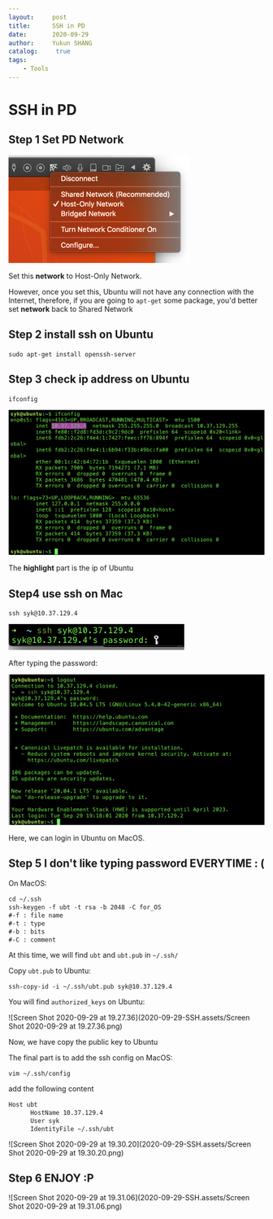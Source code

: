 ```yaml
---
layout:     post
title:      SSH in PD
date:       2020-09-29
author:     Yukun SHANG
catalog: 	 true
tags:
    - Tools
---
```


# SSH in PD

## Step 1 Set PD Network

<img src="https://raw.githubusercontent.com/Yukun4119/BlogImg/main/img/Screen%20Shot%202020-09-29%20at%2019.14.19.png" alt="Screen Shot 2020-09-29 at 19.14.19" style="zoom:50%;" />

Set this **network** to Host-Only Network.

However, once you set this, Ubuntu will not have any connection with the Internet, therefore, if you are going to `apt-get` some package, you'd better set **network** back to Shared Network



## Step 2 install ssh on Ubuntu

```
sudo apt-get install openssh-server
```



## Step 3 check ip address on Ubuntu

```
ifconfig
```

![Screen Shot 2020-09-29 at 19.18.23](https://raw.githubusercontent.com/Yukun4119/BlogImg/main/img/Screen%20Shot%202020-09-29%20at%2019.18.23.png)

The **highlight** part is the ip of Ubuntu

## Step4  use ssh on Mac

```
ssh syk@10.37.129.4
```

<img src="https://raw.githubusercontent.com/Yukun4119/BlogImg/main/img/Screen%20Shot%202020-09-29%20at%2019.19.35.png" alt="Screen Shot 2020-09-29 at 19.19.35" style="zoom:50%;" />

After typing the password:

![Screen Shot 2020-09-29 at 19.20.22](https://raw.githubusercontent.com/Yukun4119/BlogImg/main/img/Screen%20Shot%202020-09-29%20at%2019.20.22.png)

Here, we can login in Ubuntu on MacOS.



## Step 5 I don't like typing password EVERYTIME : (

On MacOS:

```shell
cd ~/.ssh
ssh-keygen -f ubt -t rsa -b 2048 -C for_OS  
#-f : file name
#-t : type
#-b : bits
#-C : comment
```

At this time, we will find `ubt` and `ubt.pub` in `~/.ssh/`



Copy `ubt.pub` to Ubuntu:

```
ssh-copy-id -i ~/.ssh/ubt.pub syk@10.37.129.4
```

You will find `authorized_keys` on Ubuntu:

![Screen Shot 2020-09-29 at 19.27.36](2020-09-29-SSH.assets/Screen Shot 2020-09-29 at 19.27.36.png)

Now, we have copy the public key to Ubuntu



The final part is to add the ssh config on  MacOS:

```shell
vim ~/.ssh/config
```

add the following content

```shell
Host ubt
      HostName 10.37.129.4
      User syk
      IdentityFile ~/.ssh/ubt
```

![Screen Shot 2020-09-29 at 19.30.20](2020-09-29-SSH.assets/Screen Shot 2020-09-29 at 19.30.20.png)

## Step 6 ENJOY :P

![Screen Shot 2020-09-29 at 19.31.06](2020-09-29-SSH.assets/Screen Shot 2020-09-29 at 19.31.06.png)